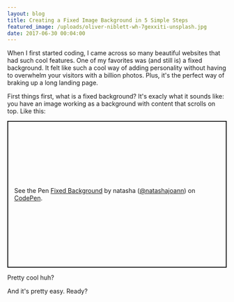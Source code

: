 ```yaml
---
layout: blog
title: Creating a Fixed Image Background in 5 Simple Steps
featured_image: /uploads/oliver-niblett-wh-7gexxiti-unsplash.jpg
date: 2017-06-30 00:04:00
---
```


When I first started coding, I came across so many beautiful websites that had such cool features. One of my favorites was (and still is) a fixed background. It felt like such a cool way of adding personality without having to overwhelm your visitors with a billion photos. Plus, it's the perfect way of braking up a long landing page.

First things first, what is a fixed background? It's exacly what it sounds like: you have an image working as a background with content that scrolls on top. Like this:

<p class="codepen" data-height="336" data-theme-id="light" data-default-tab="html,result" data-user="natashajoann" data-slug-hash="GRoErBY" style="height: 336px; box-sizing: border-box; display: flex; align-items: center; justify-content: center; border: 2px solid; margin: 1em 0; padding: 1em;" data-pen-title="Fixed Background">
  <span>See the Pen <a href="https://codepen.io/natashajoann/pen/GRoErBY">
  Fixed Background</a> by natasha (<a href="https://codepen.io/natashajoann">@natashajoann</a>)
  on <a href="https://codepen.io">CodePen</a>.</span>
</p>
<script async src="https://static.codepen.io/assets/embed/ei.js"></script>

Pretty cool huh?

And it's pretty easy. Ready?
